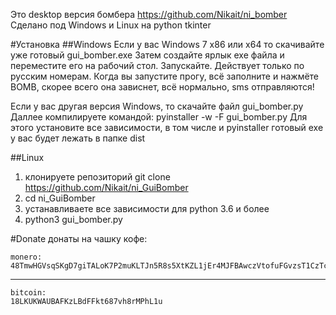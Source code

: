 Это desktop версия бомбера https://github.com/Nikait/ni_bomber 
Сделано под Windows и Linux на python tkinter

#Установка
##Windows
Если у вас Windows 7 x86 или x64 то скачивайте уже готовый gui_bomber.exe
Затем создайте ярлык exe файла и переместите его на рабочий стол.
Запускайте. Действует только по русским номерам. 
Когда вы запустите прогу, всё заполните и нажмёте BOMB, 
скорее всего она зависнет, всё нормально, sms отправляются!

Если у вас другая версия Windows, то скачайте файл gui_bomber.py
Даллее компилируете командой: pyinstaller -w -F gui_bomber.py
Для этого установите все зависимости, в том числе и pyinstaller
готовый exe у вас будет лежать в папке dist

##Linux
1) клонируете репозиторий git clone https://github.com/Nikait/ni_GuiBomber
2) cd ni_GuiBomber
3) устанавливаете все зависимости для python 3.6 и более
4) python3 gui_bomber.py

#Donate
донаты на чашку кофе:

    monero: 
    48TmwHGVsqSKgD7giTALoK7P2muKLTJn5R8s5XtKZL1jEr4MJFBAwczVtofuFGvzsT1CzTcFXotwZCDno1UsskqFFZe9wVC
***
    bitcoin:
    18LKUKWAUBAFKzLBdFFkt687vh8rMPhL1u
